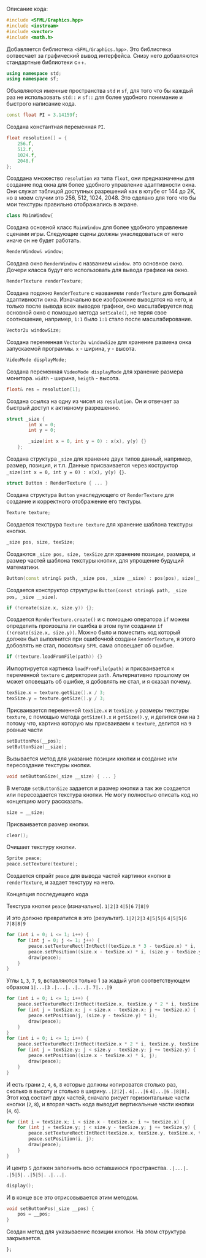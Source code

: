 ﻿Описание кода:
```cpp
#include <SFML/Graphics.hpp>
#include <iostream>
#include <vector>
#include <math.h>
```
Добавляется библиотека `<SFML/Graphics.hpp>`. Это библиотека оотвесчает за графический вывод интерфейса.
Снизу него добавляются стандартные библиотеки c++.

```cpp
using namespace std;
using namespace sf;
```
Объявляются именные пространства `std` и `sf`, для того что бы каждый раз не использовать `std::` и `sf::` для более удобного понимание и быстрого написание кода.

```cpp
const float PI = 3.14159f;
```
Создана константная переменная `PI`.

```cpp
float resolution[] = {
    256.f,
    512.f,
    1024.f,
    2048.f
};
```
 Созддана множество `resolution` из типа `float`, они предназначены для создание под окна для более удобного управление адаптивности окна. Они служат таблицой доступных разрешений как в ютубе от 144 до 2K, но в моем случии это 256, 512, 1024, 2048. Это сделано для того что бы мои текстуры правильно отображались в экране.

```cpp
class MainWindow{
```
Создана основной класс `MainWindow` для более удобного управление сценами игры. Следующие сцены должны унаследоваться от него иначе он не будет работать.

```cpp
RenderWindow& window;
```
Создана окно `RenderWindow` с названием `window`. это основное окно. Дочери  класса будут его использовать для вывода графики на окно.

```cpp
RenderTexture renderTexture;
```
Создана подокно `RenderTexture` с названием `renderTexture` для большей адаптивности окна. Изначально все изображние выводятся на него, и только после вывода всех выводов графики, оно масштабируется под основной окно с помощью метода `setScale()`, не теряя свое соотношение, например, `1:1` было `1:1` стало после масштабирование. 

```cpp
Vector2u windowSize;
```
Создана переменная `Vector2u windowSize` для хранение размена онка запускаемой программы. `x` - ширина, `y` - высота.

```cpp
VideoMode displayMode;
```
Создана переменная `VideoMode displayMode` для хранение размера монитора. `width` - ширина, `heigth` - высота.

```cpp
float& res = resolution[1];
```
Создана ссылка на одну из чисел из `resolution`. Он и отвечает за быстрый доступ к активному разрешению.

```cpp
struct _size {
        int x = 0;
        int y = 0;

        _size(int x = 0, int y = 0) : x(x), y(y) {}
    };
```
Создана структура `_size` для хранение двух типов данный, например, размер, позиция, и т.п. Данные присваивается через коструктор ```_size(int x = 0, int y = 0) : x(x), y(y) {}```.

```cpp
struct Button : RenderTexture { ... }
```
 Создана структура `Button` унаследующего от `RenderTexture` для создание и корректного отображение его тектуры.

```cpp
Texture texture;
```
Создается текструра `Texture texture` для хранение шаблона текстуры кнопки.

```cpp
_size pos, size, texSize;
```
Создаются `_size pos, size, texSize` для хранение позиции, размера, и размер частей шаблона текстуры кнопки, для упрощение будущий математики.

```cpp
Button(const string& path, _size pos, _size __size) : pos(pos), size(__size) { ... }
```
Создается конструктор структуры `Button(const string& path, _size pos, _size __size)`.

```cpp
if (!create(size.x, size.y)) {};
```
Создается `RenderTexture.create()` и с помощью оператора `if` можем определить произошла ли ошибка в этом пути создании `if (!create(size.x, size.y))`. Можно было и поместить код который должен был выполнится при ошибочной создани `RenderTexture`, я этого добовлять не стал, поскольку `SFML` сама оповещает об ошибке.

```cpp
if (!texture.loadFromFile(path)) {}
```
 Импортируется картинка `loadFromFile(path)` и присваивается к переменной `texture` с директории `path`. Альтернативно прошлому он может оповещать об ошибке, я добовлять не стал, и я сказал почему.

```cpp
texSize.x = texture.getSize().x / 3;
texSize.y = texture.getSize().y / 3;
```
Присваивается переменной `texSize.x` и `texSize.y` размеры текстуры `texture`, с помощью метода `getSize().x` и `getSize().y`, и делится они на `3` потому что, картина которую мы присваиваем к `texture`, делится на `9` ровные части

```cpp
setButtonPos(__pos);
setButtonSize(__size);
```
Вызывается метод для указание позиции кнопки и создание или пересоздание текстуры кнопки.

```cpp
void setButtonSize(_size __size) { ... }
```
В методе `setButtonSize` задается и размер кнопки а так же создается или пересоздается текстура кнопки. Не могу полностью описать код но концепцию могу рассказать.

```cpp
size = __size;
```
Присваивается размер кнопки.

```cpp
clear();
```
Очишает текстуру кнопки.

```cpp
Sprite peace;
peace.setTexture(texture);
```
Создается спрайт `peace` для вывода частей картинки кнопки в `renderTexture`, и задает текстуру на него.

Концепция последуещего кода

Текстура кнопки `peace` (изначально).
`1|2|3`
`4|5|6`
`7|8|9`

И это должно превратится в это (результат).
`1|2|2|3`
`4|5|5|6`
`4|5|5|6`
`7|8|8|9`


```cpp
for (int i = 0; i <= 1; i++) {
    for (int j = 0; j <= 1; j++) {
        peace.setTextureRect(IntRect((texSize.x * 3 - texSize.x) * i, (texSize.y * 3 - texSize.y) * j, texSize.x, texSize.y));
        peace.setPosition((size.x - texSize.x) * i, (size.y - texSize.y) * j);
        draw(peace);
    }
}
```
Углы `1`, `3`, `7`, `9`, вставляются только 1 за жадый угол соответствующем образом
`1|...|3`
`.|...|.`
`.|...|.`
`7|...|9`


```cpp
for (int i = 0; i <= 1; i++) {
    peace.setTextureRect(IntRect(texSize.x, texSize.y * 2 * i, texSize.x, texSize.y));
    for (int j = texSize.x; j < size.x - texSize.x; j += texSize.x) {
        peace.setPosition(j, (size.y - texSize.y) * i);
        draw(peace);
    }
}
for (int i = 0; i <= 1; i++) {
    peace.setTextureRect(IntRect(texSize.x * 2 * i, texSize.y, texSize.x, texSize.y));
    for (int j = texSize.y; j < size.y - texSize.y; j += texSize.y) {
        peace.setPosition((size.x - texSize.x) * i, j);
        draw(peace);
    }
}
```
И есть грани `2`, `4`, `6`, `8` которые должны копироватся столько раз, сколько в высоту и столько в ширину.
`.|2|2|.`
`4|...|6`
`4|...|6`
`.|8|8|.`
Этот код состаит двух частей, сначало рисует горизонтальные части кнопки (`2`, `8`), и вторая часть кода выводит вертикальные части кнопки (`4`, `6`).


```cpp
for (int i = texSize.x; i < size.x - texSize.x; i += texSize.x) {
    for (int j = texSize.y; j < size.y - texSize.y; j += texSize.y) {
        peace.setTextureRect(IntRect(texSize.x, texSize.y, texSize.x, texSize.y));
        peace.setPosition(i, j);
        draw(peace);
    }
}
```
И центр `5` должен заполнить всю оставшиюся пространства.
`.|...|.`
`.|5|5|.`
`.|5|5|.`
`.|...|.`

```cpp
display();
```
И в конце все это отрисовывается этим методом.

```cpp
void setButtonPos(_size __pos) {
    pos = __pos;
}
```
Создан метод для указываение позиции кнопки.
На этом структура закрывается.
```
};
```
